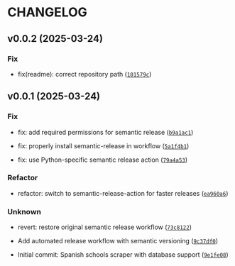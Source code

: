 # CHANGELOG



## v0.0.2 (2025-03-24)

### Fix

* fix(readme): correct repository path ([`101579c`](https://github.com/pablomc87/spanish-schools/commit/101579c62265c3a93af81b860eca21743742b60b))


## v0.0.1 (2025-03-24)

### Fix

* fix: add required permissions for semantic release ([`b9a1ac1`](https://github.com/pablomc87/spanish-schools/commit/b9a1ac10c71b0abc6e5d8f8295d5b9ba529f012d))

* fix: properly install semantic-release in workflow ([`5a1f4b1`](https://github.com/pablomc87/spanish-schools/commit/5a1f4b12c273cf4d5e2caf97cfcd81ef43b9c6a7))

* fix: use Python-specific semantic release action ([`79a4a53`](https://github.com/pablomc87/spanish-schools/commit/79a4a53ced3e208597654ab27e9b8587bd22c9ad))

### Refactor

* refactor: switch to semantic-release-action for faster releases ([`ea960a6`](https://github.com/pablomc87/spanish-schools/commit/ea960a658d9627eeb4c28f0f17adc7c3f698d27a))

### Unknown

* revert: restore original semantic release workflow ([`73c8122`](https://github.com/pablomc87/spanish-schools/commit/73c81220314a91eafd1858c3857bfee651661ffd))

* Add automated release workflow with semantic versioning ([`9c37df0`](https://github.com/pablomc87/spanish-schools/commit/9c37df0f749140c865146f899cbadf85b4117853))

* Initial commit: Spanish schools scraper with database support ([`9e1fe08`](https://github.com/pablomc87/spanish-schools/commit/9e1fe08f2d5f05feaf38140276a0817e6a0bf8b7))
